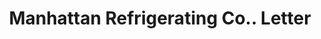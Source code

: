 ---
doi: 10.7916/D8W10J1H
date_other: '1925'
date_other_textual: '1925'
form: correspondence
genre:
- Letters (correspondence)
name:
- Manhattan Refrigerating Co.
object_in_context_url: https://biggert.cul.columbia.edu/items/view/ave_biggert_01060
subject_hierarchical_geographic:
- New York, New York, United States
subject_name:
- Manhattan Refrigerating Co.
title: Manhattan Refrigerating Co.. Letter
sort_title: Manhattan Refrigerating Co.. Letter
call_number: ave_biggert_01060
coordinates:
- 40.71277777777778,-74.00583333333333
pid: ave_biggert_01060
identifiers: ave_biggert_01060
thumbnail: https://derivativo-3.library.columbia.edu/iiif/2/ldpd:344321/full/!256,256/0/native.jpg
permalink: /biggert/ave_biggert_01060/
layout: iiif-image-page
---